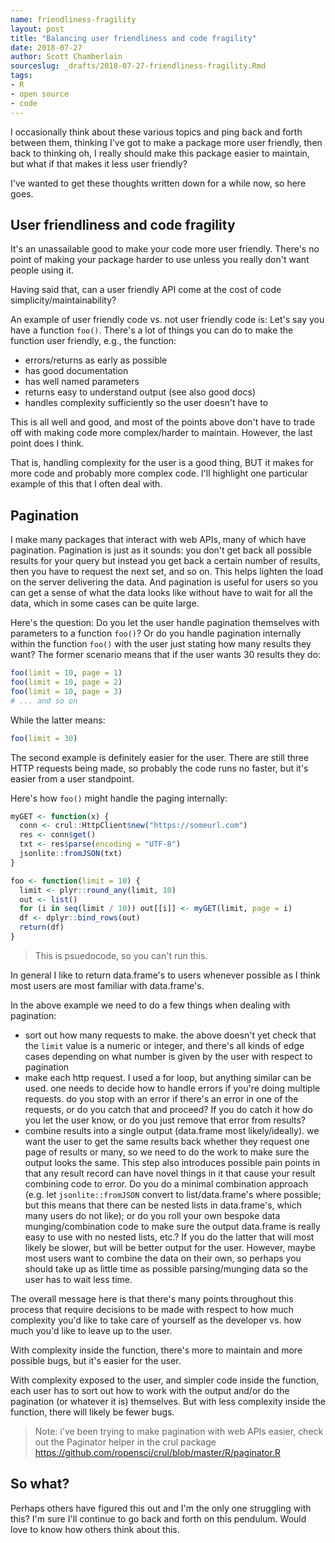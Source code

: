 ```yaml
---
name: friendliness-fragility
layout: post
title: "Balancing user friendliness and code fragility"
date: 2018-07-27
author: Scott Chamberlain
sourceslug: _drafts/2018-07-27-friendliness-fragility.Rmd
tags:
- R
- open source
- code
---
```


I occasionally think about these various topics and ping back and forth between them, thinking I've got to make a package more user friendly, then back to thinking oh, I really should make this package easier to maintain, but what if that makes it less user friendly?  

I've wanted to get these thoughts written down for a while now, so here goes.


## User friendliness and code fragility

It's an unassailable good to make your code more user friendly. There's no point of making your package harder to use unless you really don't want people using it. 

Having said that, can a user friendly API come at the cost of code simplicity/maintainability?  

An example of user friendly code vs. not user friendly code is: Let's say you have a function `foo()`. There's a lot of things you can do to make the function user friendly, e.g., the function:

- errors/returns as early as possible
- has good documentation
- has well named parameters
- returns easy to understand output (see also good docs)
- handles complexity sufficiently so the user doesn't have to

This is all well and good, and most of the points above don't have to trade off with making code more complex/harder to maintain. However, the last point does I think. 

That is, handling complexity for the user is a good thing, BUT it makes for more code and probably more complex code. I'll highlight one particular example of this that I often deal with.

## Pagination

I make many packages that interact with web APIs, many of which have pagination. Pagination is just as it sounds: you don't get back all possible results for your query but instead you get back a certain number of results, then you have to request the next set, and so on. This helps lighten the load on the server delivering the data. And pagination is useful for users so you can get a sense of what the data looks like without have to wait for all the data, which in some cases can be quite large. 

Here's the question: Do you let the user handle pagination themselves with parameters to a function `foo()`? Or do you handle pagination internally within the function `foo()` with the user just stating how many results they want? The former scenario means that if the user wants 30 results they do: 

```r
foo(limit = 10, page = 1)
foo(limit = 10, page = 2)
foo(limit = 10, page = 3)
# ... and so on
```

While the latter means: 

```r
foo(limit = 30)
```

The second example is definitely easier for the user. There are still three HTTP requests being made, so probably the code runs no faster, but it's easier from a user standpoint. 

Here's how `foo()` might handle the paging internally:

```r
myGET <- function(x) {
  conn <- crul::HttpClient$new("https://someurl.com")
  res <- conn$get()
  txt <- res$parse(encoding = "UTF-8")
  jsonlite::fromJSON(txt)
}

foo <- function(limit = 10) {
  limit <- plyr::round_any(limit, 10)
  out <- list()
  for (i in seq(limit / 10)) out[[i]] <- myGET(limit, page = i)
  df <- dplyr::bind_rows(out)
  return(df)
}
```

> This is psuedocode, so you can't run this. 

In general I like to return data.frame's to users whenever possible as I think most users are most familiar with data.frame's. 

In the above example we need to do a few things when dealing with pagination:

* sort out how many requests to make. the above doesn't yet check that the `limit` value is a numeric or integer, and there's all kinds of edge cases depending on what number is given by the user with respect to pagination
* make each http request. I used a for loop, but anything similar can be used. one needs to decide how to handle errors if you're doing multiple requests. do you stop with an error if there's an error in one of the requests, or do you catch that and proceed? If you do catch it how do you let the user know, or do you just remove that error from results?
* combine results into a single output (data.frame most likely/ideally). we want the user to get the same results back whether they request one page of results or many, so we need to do the work to make sure the output looks the same. This step also introduces possible pain points in that any result record can have novel things in it that cause your result combining code to error. Do you do a minimal combination approach (e.g. let `jsonlite::fromJSON` convert to list/data.frame's where possible; but this means that there can be nested lists in data.frame's, which many users do not like); or do you roll your own bespoke data munging/combination code to make sure the output data.frame is really easy to use with no nested lists, etc.?  If you do the latter that will most likely be slower, but will be better output for the user. However, maybe most users want to combine the data on their own, so perhaps you should take up as little time as possible parsing/munging data so the user has to wait less time. 

The overall message here is that there's many points throughout this process that require decisions to be made with respect to how much complexity you'd like to take care of yourself as the developer vs. how much you'd like to leave up to the user. 

With complexity inside the function, there's more to maintain and more possible bugs, but it's easier for the user. 

With complexity exposed to the user, and simpler code inside the function, each user has to sort out how to work with the output and/or do the pagination (or whatever it is) themselves. But with less complexity inside the function, there will likely be fewer bugs.

> Note: i've been trying to make pagination with web APIs easier, check out the Paginator helper in the crul package <https://github.com/ropensci/crul/blob/master/R/paginator.R>

## So what?

Perhaps others have figured this out and I'm the only one struggling with this? I'm sure I'll continue to go back and forth on this pendulum. Would love to know how others think about this. 

